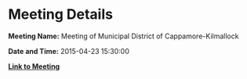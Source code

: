 # Meeting Details

**Meeting Name:** Meeting of Municipal District of Cappamore-Kilmallock

**Date and Time:** 2015-04-23 15:30:00

**[Link to Meeting](https://www.limerick.ie/council/whats-on/meeting-municipal-district-cappamore-kilmallock-0)**
